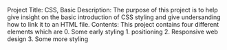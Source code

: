 Project Title: CSS, Basic
Description: The purpose of this project is to help give insight on the basic introduction of CSS styling and give undersanding how to link it to an HTML file.
Contents: This project contains four different elements which   are 
        0. Some early styling
        1. positioning
        2. Responsive web design
        3. Some more styling
